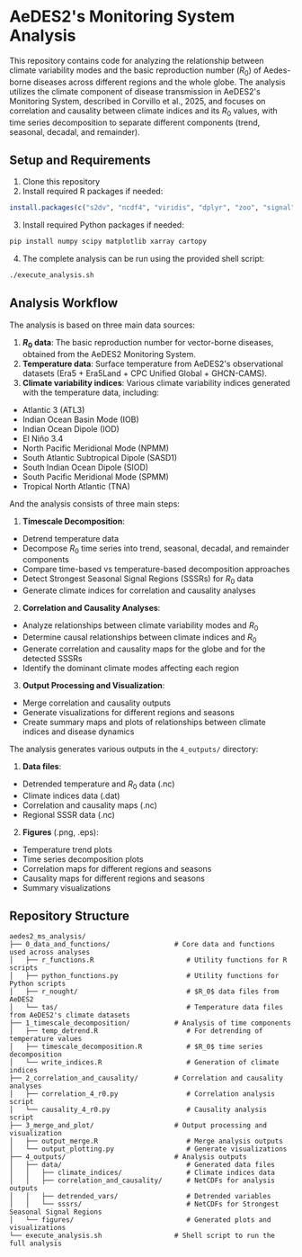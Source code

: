 # AeDES2's Monitoring System Analysis

This repository contains code for analyzing the relationship between climate variability modes and the basic reproduction number ($R_0$) of Aedes-borne diseases across different regions and the whole globe. The analysis utilizes the climate component of disease transmission in AeDES2's Monitoring System, described in Corvillo et al., 2025, and focuses on correlation and causality between climate indices and its $R_0$ values, with time series decomposition to separate different components (trend, seasonal, decadal, and remainder).

## Setup and Requirements

1. Clone this repository
2. Install required R packages if needed:
  ```R
  install.packages(c("s2dv", "ncdf4", "viridis", "dplyr", "zoo", "signal", "ggplot2", "cowplot", "tidyr", "purrr", "reshape2"))
  ```
3. Install required Python packages if needed:
  ```bash
  pip install numpy scipy matplotlib xarray cartopy
  ```
4. The complete analysis can be run using the provided shell script:

```bash
./execute_analysis.sh
```
## Analysis Workflow

The analysis is based on three main data sources:
1. **$R_0$ data**: The basic reproduction number for vector-borne diseases, obtained from the AeDES2 Monitoring System.
2. **Temperature data**: Surface temperature from AeDES2's observational datasets (Era5 + Era5Land + CPC Unified Global + GHCN-CAMS).
3. **Climate variability indices**: Various climate variability indices generated with the temperature data, including:
  - Atlantic 3 (ATL3)
  - Indian Ocean Basin Mode (IOB)
  - Indian Ocean Dipole (IOD)
  - El Niño 3.4
  - North Pacific Meridional Mode (NPMM)
  - South Atlantic Subtropical Dipole (SASD1)
  - South Indian Ocean Dipole (SIOD)
  - South Pacific Meridional Mode (SPMM)
  - Tropical North Atlantic (TNA)

And the analysis consists of three main steps:

1. **Timescale Decomposition**: 
  - Detrend temperature data
  - Decompose $R_0$ time series into trend, seasonal, decadal, and remainder components
  - Compare time-based vs temperature-based decomposition approaches
  - Detect Strongest Seasonal Signal Regions (SSSRs) for $R_0$ data
  - Generate climate indices for correlation and causality analyses

2. **Correlation and Causality Analyses**:
  - Analyze relationships between climate variability modes and $R_0$
  - Determine causal relationships between climate indices and $R_0$
  - Generate correlation and causality maps for the globe and for the detected SSSRs
  - Identify the dominant climate modes affecting each region

3. **Output Processing and Visualization**:
  - Merge correlation and causality outputs
  - Generate visualizations for different regions and seasons
  - Create summary maps and plots of relationships between climate indices and disease dynamics

The analysis generates various outputs in the `4_outputs/` directory:

1. **Data files**:
  - Detrended temperature and $R_0$ data (.nc)
  - Climate indices data (.dat)
  - Correlation and causality maps (.nc)
  - Regional SSSR data (.nc)

2. **Figures** (.png, .eps):
  - Temperature trend plots
  - Time series decomposition plots
  - Correlation maps for different regions and seasons
  - Causality maps for different regions and seasons
  - Summary visualizations

## Repository Structure

```
aedes2_ms_analysis/
├── 0_data_and_functions/                # Core data and functions used across analyses
│   ├── r_functions.R                       # Utility functions for R scripts
│   ├── python_functions.py                 # Utility functions for Python scripts
│   ├── r_nought/                           # $R_0$ data files from AeDES2
│   └── tas/                                # Temperature data files from AeDES2's climate datasets
├── 1_timescale_decomposition/           # Analysis of time components
│   ├── temp_detrend.R                      # For detrending of temperature values
│   ├── timescale_decomposition.R           # $R_0$ time series decomposition
│   └── write_indices.R                     # Generation of climate indices
├── 2_correlation_and_causality/         # Correlation and causality analyses
│   ├── correlation_4_r0.py                 # Correlation analysis script
│   └── causality_4_r0.py                   # Causality analysis script
├── 3_merge_and_plot/                    # Output processing and visualization
│   ├── output_merge.R                      # Merge analysis outputs
│   └── output_plotting.py                  # Generate visualizations
├── 4_outputs/                           # Analysis outputs
│   ├── data/                               # Generated data files
│   │   ├── climate_indices/                # Climate indices data
│   │   ├── correlation_and_causality/      # NetCDFs for analysis outputs
│   │   ├── detrended_vars/                 # Detrended variables
│   │   └── sssrs/                          # NetCDFs for Strongest Seasonal Signal Regions
│   └── figures/                            # Generated plots and visualizations
└── execute_analysis.sh                  # Shell script to run the full analysis
```

